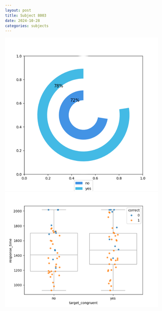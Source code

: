 ```yaml
---
layout: post
title: Subject 8003
date: 2024-10-28
categories: subjects
---
```


![](data/8003/run-3/8003_accuracy_target_congruence.png)
![](data/8003/run-3/8003_rt_congruence.png)
